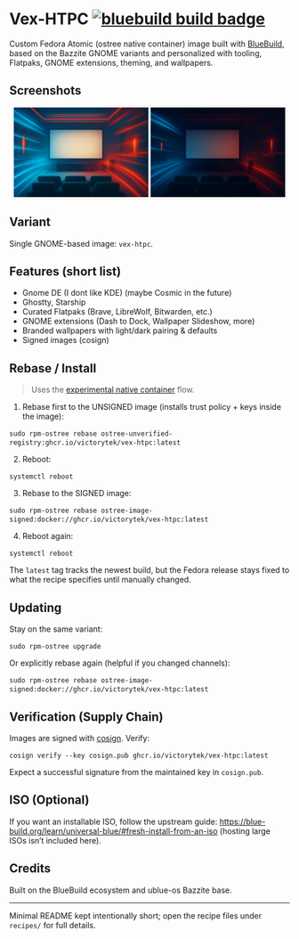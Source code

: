 # Vex-HTPC  [![bluebuild build badge](https://github.com/VictoryTek/vex-htpc/actions/workflows/build.yml/badge.svg)](https://github.com/VictoryTek/vex-htpc/actions/workflows/build.yml)

Custom Fedora Atomic (ostree native container) image built with [BlueBuild](https://blue-build.org), based on the Bazzite GNOME variants and personalized with tooling, Flatpaks, GNOME extensions, theming, and wallpapers.

## Screenshots
<p align="center">
	<a href="./vex-screenshot1.png" title="Desktop Light"><img src="./vex-screenshot1.png" alt="Vex HTPC desktop screenshot (light)" width="48%"/></a>
	<a href="./vex-screenshot2.png" title="Desktop Dark"><img src="./vex-screenshot2.png" alt="Vex HTPC desktop screenshot (dark)" width="48%"/></a>
</p>

## Variant
Single GNOME-based image: `vex-htpc`.

## Features (short list)
- Gnome DE (I dont like KDE) (maybe Cosmic in the future)
- Ghostty, Starship
- Curated Flatpaks (Brave, LibreWolf, Bitwarden, etc.)
- GNOME extensions (Dash to Dock, Wallpaper Slideshow, more)
- Branded wallpapers with light/dark pairing & defaults
- Signed images (cosign)

## Rebase / Install
> Uses the [experimental native container](https://www.fedoraproject.org/wiki/Changes/OstreeNativeContainerStable) flow.

1. Rebase first to the UNSIGNED image (installs trust policy + keys inside the image):
```
sudo rpm-ostree rebase ostree-unverified-registry:ghcr.io/victorytek/vex-htpc:latest
```
2. Reboot:
```
systemctl reboot
```
3. Rebase to the SIGNED image:
```
sudo rpm-ostree rebase ostree-image-signed:docker://ghcr.io/victorytek/vex-htpc:latest
```
4. Reboot again:
```
systemctl reboot
```

The `latest` tag tracks the newest build, but the Fedora release stays fixed to what the recipe specifies until manually changed.

## Updating
Stay on the same variant:
```
sudo rpm-ostree upgrade
```
Or explicitly rebase again (helpful if you changed channels):
```
sudo rpm-ostree rebase ostree-image-signed:docker://ghcr.io/victorytek/vex-htpc:latest
```

## Verification (Supply Chain)
Images are signed with [cosign](https://github.com/sigstore/cosign). Verify:
```
cosign verify --key cosign.pub ghcr.io/victorytek/vex-htpc:latest
```
Expect a successful signature from the maintained key in `cosign.pub`.

## ISO (Optional)
If you want an installable ISO, follow the upstream guide: https://blue-build.org/learn/universal-blue/#fresh-install-from-an-iso (hosting large ISOs isn’t included here).

## Credits
Built on the BlueBuild ecosystem and ublue-os Bazzite base. 

---
Minimal README kept intentionally short; open the recipe files under `recipes/` for full details.